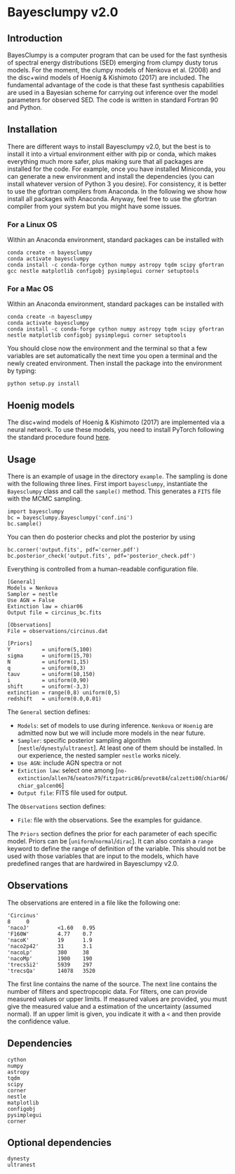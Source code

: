 # Bayesclumpy v2.0

## Introduction

BayesClumpy is a computer program that can be used for the fast synthesis of spectral 
energy distributions (SED) emerging from clumpy dusty torus models. 
For the moment, the clumpy models of Nenkova et al. (2008) and the disc+wind models of Hoenig & Kishimoto (2017) are included.
The fundamental advantage of the code is that these fast synthesis capabilities are used in a 
Bayesian scheme for carrying out inference over the model parameters for observed SED. The code 
is written in standard Fortran 90 and Python.

## Installation

There are different ways to install Bayesclumpy v2.0, but the best is to install it into a 
virtual environment either with pip or conda, which makes everything much more safer, plus 
making sure that all packages are installed for the code. For example, once you have installed 
Miniconda, you can generate a new environment and install the dependencies (you can install 
whatever version of Python 3 you desire). For consistency, it is better to use the gfortran 
compilers from Anaconda. In the following we show how install all packages with Anaconda. 
Anyway, feel free to use the gfortran compiler from your system but you might have some issues.

### For a Linux OS

Within an Anaconda environment, standard packages can be installed with

    conda create -n bayesclumpy
    conda activate bayesclumpy
    conda install -c conda-forge cython numpy astropy tqdm scipy gfortran gcc nestle matplotlib configobj pysimplegui corner setuptools

### For a Mac OS

Within an Anaconda environment, standard packages can be installed with

    conda create -n bayesclumpy
    conda activate bayesclumpy
    conda install -c conda-forge cython numpy astropy tqdm scipy gfortran nestle matplotlib configobj pysimplegui corner setuptools

You should close now the environment and the terminal so that a few variables are
set automatically the next time you open a terminal and the newly created environment.
Then install the package into the environment by typing:

    python setup.py install 

## Hoenig models
The disc+wind models of Hoenig & Kishimoto (2017) are implemented via a neural network. To use these models, you
need to install PyTorch following the standard procedure found [here](https://pytorch.org/). 

## Usage

There is an example of usage in the directory `example`. The sampling is done with the following
three lines. First import `bayesclumpy`, instantiate the `Bayesclumpy` class and call the `sample()`
method. This generates a `FITS` file with the MCMC sampling.


    import bayesclumpy
    bc = bayesclumpy.Bayesclumpy('conf.ini')
    bc.sample()

You can then do posterior checks and plot the posterior by using

    bc.corner('output.fits', pdf='corner.pdf')
    bc.posterior_check('output.fits', pdf='posterior_check.pdf')

Everything is controlled from a
human-readable configuration file.

    
    [General]
    Models = Nenkova
    Sampler = nestle 
    Use AGN = False
    Extinction law = chiar06
    Output file = circinus_bc.fits

    [Observations]
    File = observations/circinus.dat

    [Priors]
    Y          = uniform(5,100)
    sigma      = uniform(15,70)
    N          = uniform(1,15)
    q          = uniform(0,3)
    tauv       = uniform(10,150)
    i          = uniform(0,90)
    shift      = uniform(-3,3)
    extinction = range(0,8) uniform(0,5)
    redshift   = uniform(0.0,0.01)

The `General` section defines:

- `Models`: set of models to use during inference. `Nenkova` or `Hoenig` are admitted now but we will include more models in the near future.
- `Sampler`: specific posterior sampling algorithm [`nestle`/`dynesty`/`ultranest`]. At least
one of them should be installed. In our experience, the nested sampler `nestle` works
nicely.
- `Use AGN`: include AGN spectra or not
- `Extiction law`: select one among [`no-extinction`/`allen76`/`seaton79`/`fitzpatric86`/`prevot84`/`calzetti00`/`chiar06`/`chiar_galcen06`]
- `Output file`: FITS file used for output.

The `Observations` section defines:

- `File`: file with the observations. See the examples for guidance.

The `Priors` section defines the prior for each parameter of each specific model. Priors can
be [`uniform`/`normal`/`dirac`]. It can also contain a `range` keyword to define the range of
definition of the variable. This should not be used  with those variables that are input to the
models, which have predefined ranges that are hardwired in Bayesclumpy v2.0.

## Observations

The observations are entered in a file like the following one:

    'Circinus'
    8     0
    'nacoJ'         <1.60   0.95    
    'F160W'         4.77    0.7     
    'nacoK'         19      1.9     
    'naco2p42'      31      3.1     
    'nacoLp'        380     38      
    'nacoMp'        1900    190     
    'trecsSi2'      5939    297     
    'trecsQa'       14078   3520

The first line contains the name of the source. The next line contains the
number of filters and spectropcopic data. For filters, one can provide
measured values or upper limits. If measured values are provided, you must
give the measured value and a estimation of the uncertainty (assumed normal).
If an upper limit is given, you indicate it with a `<` and then provide
the confidence value.

## Dependencies

    cython
    numpy
    astropy
    tqdm
    scipy
    corner
    nestle    
    matplotlib
    configobj
    pysimplegui
    corner

## Optional dependencies

    dynesty
    ultranest
